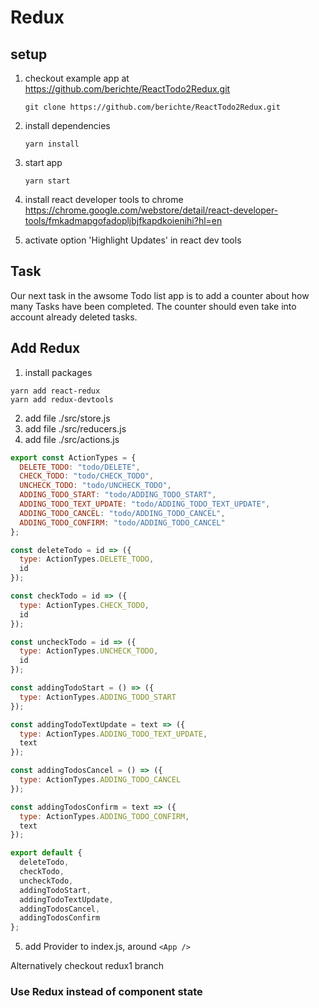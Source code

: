 # Redux

## setup

1. checkout example app at https://github.com/berichte/ReactTodo2Redux.git
   ```
   git clone https://github.com/berichte/ReactTodo2Redux.git
   ```
2. install dependencies
   ```
   yarn install
   ```
3. start app

   ```
   yarn start
   ```

4. install react developer tools to chrome
   https://chrome.google.com/webstore/detail/react-developer-tools/fmkadmapgofadopljbjfkapdkoienihi?hl=en

5. activate option 'Highlight Updates' in react dev tools

## Task

Our next task in the awsome Todo list app is to add a counter about how many Tasks have been completed. The counter should even take into account already deleted tasks.

## Add Redux

1. install packages

```
yarn add react-redux
yarn add redux-devtools
```

2. add file ./src/store.js
3. add file ./src/reducers.js
4. add file ./src/actions.js

```javascript
export const ActionTypes = {
  DELETE_TODO: "todo/DELETE",
  CHECK_TODO: "todo/CHECK_TODO",
  UNCHECK_TODO: "todo/UNCHECK_TODO",
  ADDING_TODO_START: "todo/ADDING_TODO_START",
  ADDING_TODO_TEXT_UPDATE: "todo/ADDING_TODO_TEXT_UPDATE",
  ADDING_TODO_CANCEL: "todo/ADDING_TODO_CANCEL",
  ADDING_TODO_CONFIRM: "todo/ADDING_TODO_CANCEL"
};

const deleteTodo = id => ({
  type: ActionTypes.DELETE_TODO,
  id
});

const checkTodo = id => ({
  type: ActionTypes.CHECK_TODO,
  id
});

const uncheckTodo = id => ({
  type: ActionTypes.UNCHECK_TODO,
  id
});

const addingTodoStart = () => ({
  type: ActionTypes.ADDING_TODO_START
});

const addingTodoTextUpdate = text => ({
  type: ActionTypes.ADDING_TODO_TEXT_UPDATE,
  text
});

const addingTodosCancel = () => ({
  type: ActionTypes.ADDING_TODO_CANCEL
});

const addingTodosConfirm = text => ({
  type: ActionTypes.ADDING_TODO_CONFIRM,
  text
});

export default {
  deleteTodo,
  checkTodo,
  uncheckTodo,
  addingTodoStart,
  addingTodoTextUpdate,
  addingTodosCancel,
  addingTodosConfirm
};
```

5. add Provider to index.js, around `<App />`

Alternatively checkout redux1 branch

### Use Redux instead of component state
